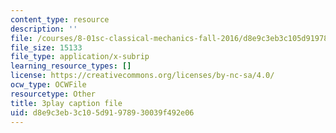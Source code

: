 ```yaml
---
content_type: resource
description: ''
file: /courses/8-01sc-classical-mechanics-fall-2016/d8e9c3eb3c105d91978930039f492e06_jOPA3XY-V3U.vtt
file_size: 15133
file_type: application/x-subrip
learning_resource_types: []
license: https://creativecommons.org/licenses/by-nc-sa/4.0/
ocw_type: OCWFile
resourcetype: Other
title: 3play caption file
uid: d8e9c3eb-3c10-5d91-9789-30039f492e06
---
```

